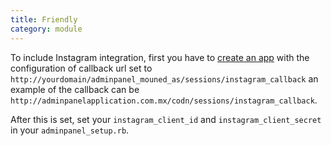 ```yaml
---
title: Friendly
category: module
---
```


To include Instagram integration, first you have to [create an app](http://instagram.com/developer/business/) with the configuration of callback url set to `http://yourdomain/adminpanel_mouned_as/sessions/instagram_callback` an example of the callback can be `http://adminpanelapplication.com.mx/codn/sessions/instagram_callback`.

After this is set, set your `instagram_client_id` and `instagram_client_secret` in your `adminpanel_setup.rb`.
